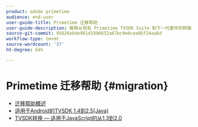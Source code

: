 ```yaml
---
product: adobe primetime
audience: end-user
user-guide-title: Primetime 迁移帮助
user-guide-description: 解释从现有 Primetime TVSDK Suite 到下一代套件的转换和迁移流程。
source-git-commit: 95626ebde981d1996652a67bc9e0cea05f24aa6d
workflow-type: tm+mt
source-wordcount: '37'
ht-degree: 64%

---
```



# Primetime 迁移帮助 {#migration}

+ [迁移帮助概述](home.md)
+ [适用于Android的TVSDK 1.4到2.5(Java)](tvsdk-14-25-android.md)
+ [TVSDK转换 — 适用于JavaScript的从1.3到2.0](tvsdk-13-to-20-for-javascript.md)
